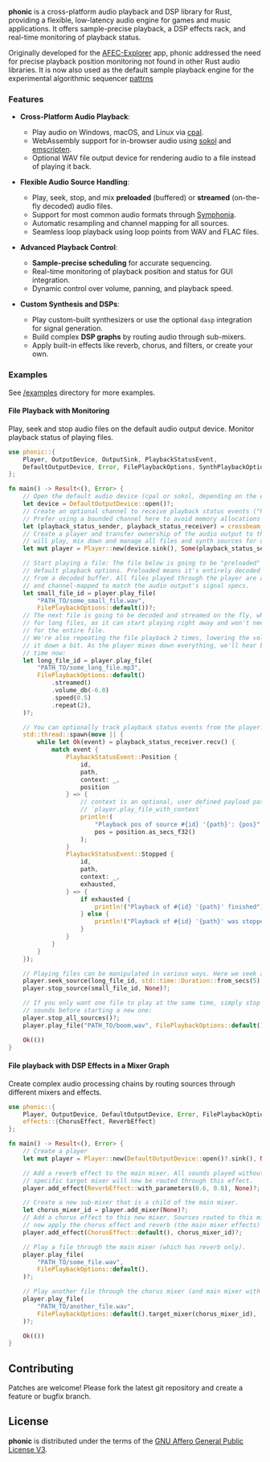 ﻿**phonic** is a cross-platform audio playback and DSP library for Rust, providing a flexible, low-latency audio engine for games and music applications. It offers sample-precise playback, a DSP effects rack, and real-time monitoring of playback status.

Originally developed for the [AFEC-Explorer](https://github.com/emuell/AFEC-Explorer) app, phonic addressed the need for precise playback position monitoring not found in other Rust audio libraries. It is now also used as the default sample playback engine for the experimental algorithmic sequencer [pattrns](https://github.com/renoise/pattrns)

### Features

- **Cross-Platform Audio Playback**:
  - Play audio on Windows, macOS, and Linux via [cpal](https://github.com/RustAudio/cpal).
  - WebAssembly support for in-browser audio using [sokol](https://github.com/floooh/sokol-rust) and [emscripten](https://emscripten.org/).
  - Optional WAV file output device for rendering audio to a file instead of playing it back.

- **Flexible Audio Source Handling**:
  - Play, seek, stop, and mix **preloaded** (buffered) or **streamed** (on-the-fly decoded) audio files.
  - Support for most common audio formats through [Symphonia](https://github.com/pdeljanov/Symphonia).
  - Automatic resampling and channel mapping for all sources.
  - Seamless loop playback using loop points from WAV and FLAC files.

- **Advanced Playback Control**:
  - **Sample-precise scheduling** for accurate sequencing.
  - Real-time monitoring of playback position and status for GUI integration.
  - Dynamic control over volume, panning, and playback speed.

- **Custom Synthesis and DSPs**:
  - Play custom-built synthesizers or use the optional `dasp` integration for signal generation.
  - Build complex **DSP graphs** by routing audio through sub-mixers.
  - Apply built-in effects like reverb, chorus, and filters, or create your own.

### Examples

See [/examples](https://github.com/emuell/phonic/tree/master/examples) directory for more examples.


#### File Playback with Monitoring

Play, seek and stop audio files on the default audio output device.
Monitor playback status of playing files.

```rust no_run
use phonic::{
    Player, OutputDevice, OutputSink, PlaybackStatusEvent, 
    DefaultOutputDevice, Error, FilePlaybackOptions, SynthPlaybackOptions 
};

fn main() -> Result<(), Error> {
    // Open the default audio device (cpal or sokol, depending on the enabled output feature)
    let device = DefaultOutputDevice::open()?;
    // Create an optional channel to receive playback status events ("Position", "Stopped")
    // Prefer using a bounded channel here to avoid memory allocations in the audio thread.
    let (playback_status_sender, playback_status_receiver) = crossbeam_channel::bounded(32);
    // Create a player and transfer ownership of the audio output to the player. The player
    // will play, mix down and manage all files and synth sources for us from here.
    let mut player = Player::new(device.sink(), Some(playback_status_sender));

    // Start playing a file: The file below is going to be "preloaded" because it uses the 
    // default playback options. Preloaded means it's entirely decoded first, then played back
    // from a decoded buffer. All files played through the player are automatically resampled
    // and channel-mapped to match the audio output's signal specs.
    let small_file_id = player.play_file(
        "PATH_TO/some_small_file.wav",
        FilePlaybackOptions::default())?;
    // The next file is going to be decoded and streamed on the fly, which is especially handy
    // for long files, as it can start playing right away and won't need to allocate memory 
    // for the entire file. 
    // We're also repeating the file playback 2 times, lowering the volume and are pitching
    // it down a bit. As the player mixes down everything, we'll hear both files at the same 
    // time now:
    let long_file_id = player.play_file(
        "PATH_TO/some_long_file.mp3",
        FilePlaybackOptions::default()
            .streamed()
            .volume_db(-6.0)
            .speed(0.5)
            .repeat(2),
    )?;

    // You can optionally track playback status events from the player:
    std::thread::spawn(move || {
        while let Ok(event) = playback_status_receiver.recv() {
            match event {
                PlaybackStatusEvent::Position { 
                    id, 
                    path, 
                    context: _, 
                    position 
                } => {
                    // context is an optional, user defined payload passed along with 
                    // `player.play_file_with_context` 
                    println!(
                        "Playback pos of source #{id} '{path}': {pos}",
                        pos = position.as_secs_f32()
                    );
                }
                PlaybackStatusEvent::Stopped {
                    id,
                    path,
                    context: _,
                    exhausted,
                } => {
                    if exhausted {
                        println!("Playback of #{id} '{path}' finished");
                    } else {
                        println!("Playback of #{id} '{path}' was stopped");
                    }
                }
            }
        }
    });

    // Playing files can be manipulated in various ways. Here we seek and stop a file:
    player.seek_source(long_file_id, std::time::Duration::from_secs(5), None)?;
    player.stop_source(small_file_id, None)?;

    // If you only want one file to play at the same time, simply stop all playing
    // sounds before starting a new one:
    player.stop_all_sources()?;
    player.play_file("PATH_TO/boom.wav", FilePlaybackOptions::default())?;

    Ok(())
}
```

#### File playback with DSP Effects in a Mixer Graph

Create complex audio processing chains by routing sources through different mixers and effects.

```rust no_run
use phonic::{
    Player, OutputDevice, DefaultOutputDevice, Error, FilePlaybackOptions,
    effects::{ChorusEffect, ReverbEffect}
};

fn main() -> Result<(), Error> {
    // Create a player
    let mut player = Player::new(DefaultOutputDevice::open()?.sink(), None);

    // Add a reverb effect to the main mixer. All sounds played without a
    // specific target mixer will now be routed through this effect.
    player.add_effect(ReverbEffect::with_parameters(0.6, 0.8), None)?;

    // Create a new sub-mixer that is a child of the main mixer.
    let chorus_mixer_id = player.add_mixer(None)?;
    // Add a chorus effect to this new mixer. Sources routed to this mixer will
    // now apply the chorus effect and reverb (the main mixer effects) 
    player.add_effect(ChorusEffect::default(), chorus_mixer_id)?;

    // Play a file through the main mixer (which has reverb only).
    player.play_file(
        "PATH_TO/some_file.wav",
        FilePlaybackOptions::default(),
    )?;

    // Play another file through the chorus mixer (and main mixer with the reverb FX).
    player.play_file(
        "PATH_TO/another_file.wav",
        FilePlaybackOptions::default().target_mixer(chorus_mixer_id),
    )?;

    Ok(())
}
```

## Contributing

Patches are welcome! Please fork the latest git repository and create a feature or bugfix branch.


## License

**phonic** is distributed under the terms of the [GNU Affero General Public License V3](https://www.gnu.org/licenses/agpl-3.0.html).
